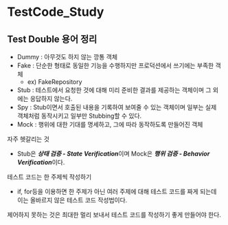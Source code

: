 # TestCode_Study

## Test Double 용어 정리

- Dummy : 아무것도 하지 않는 깡통 객체
- Fake : 단순한 형태로 동일한 기능을 수행하지만 프로덕션에서 쓰기에는 부족한 객체
  - ex) FakeRepository
- Stub : 테스트에서 요청한 것에 대해 미리 준비한 결과를 제공하는 객체이며 그 외에는 응답하지 않는다.
- Spy : Stub이면서 호출된 내용을 기록하여 보여줄 수 있는 객체이며 일부는 실제 객체처럼 동작시키고 일부만 Stubbing할 수 있다.
- Mock : 행위에 대한 기대를 명세하고, 그에 따라 동작하도록 만들어진 객체

자주 헷갈리는 것
- Stub은 ***상태 검증 - State Verification***이며 Mock은 ***행위 검증 - Behavior Verification***이다.

테스트 코드는 한 주제씩 작성하기
- if, for등을 이용하면 한 주제가 아닌 여러 주제에 대해 테스트 코드를 짜게 되는데 이는 올바르지 않은 테스트 코드 작성법이다.

제어하지 못하는 것은 최대한 멀리 보내서 테스트 코드를 작성하기 좋게 만들어야 한다.